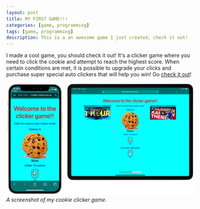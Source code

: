 ```yaml
---
layout: post
title: MY FIRST GAME!!!
categories: [game, programming]
tags: [game, programming]
description: This is a an awesome game I just created, check it out!
---
```


I made a cool game, you should check it out! It's a clicker game where you need to click the cookie and attempt to reach the highest score. When certain conditions are met, it is possible to upgrade your clicks and purchase super special auto clickers that will help you win! Go [check it out](http://www.cookie-clicker.erruj.nl/)!

[![Screenshot](/assets/media/cookie-clicker-v1.jpg)](http://www.cookie-clicker.erruj.nl/)
_A screenshot of my cookie clicker game._
